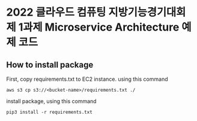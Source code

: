 # 2022 클라우드 컴퓨팅 지방기능경기대회 제 1과제 Microservice Architecture 예제 코드


## How to install package
First, copy requirements.txt to EC2 instance. using this command
```
aws s3 cp s3://<bucket-name>/requirements.txt ./
```

install package, using this command
```
pip3 install -r requirements.txt
```


